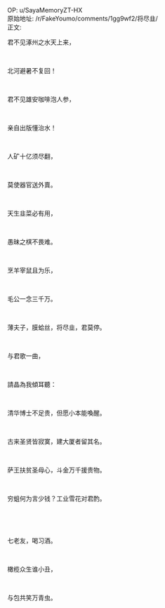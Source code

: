 
OP: u/SayaMemoryZT-HX  
原始地址: /r/FakeYoumo/comments/1gg9wf2/将尽韭/  
正文:  


君不见涿州之水天上来，

​

北河避暑不复回！

​

君不见雄安咖啡泡人参，

​

亲自出版懂治水！

​

人矿十亿须尽翻，

​

莫使器官送外賣。

​

天生韭菜必有用，

​

愚昧之棋不畏难。

​

烹羊宰鼠且为乐，

​

毛公一念三千万。

​

薄夫子，膜蛤丝，将尽韭，君莫停。

​

与君歌一曲，

​

請晶為我傾耳聽：

​

清华博士不足贵，但愿小本能喚醒。

​

古来圣贤皆寂寞，建大厦者留其名。

​

萨王扶贫圣母心，斗金万千援贵物。

​

穷蛆何为言少钱？工业雪花对君酌。

​

​

七老友，喝习酒。

​

橄榄众生谁小丑，

​

与包共笑万青虫。
